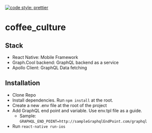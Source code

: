 [![code style: prettier](https://img.shields.io/badge/code_style-prettier-ff69b4.svg?style=flat-square)](https://github.com/prettier/prettier)
# coffee_culture

## Stack
- React Native: Mobile Framework
- Graph.Cool backend: GraphQL backend as a service
- Apollo Client: GraphQL Data fetching


## Installation
- Clone Repo
- Install dependencies. Run ```npm install``` at the root.
- Create a new .env file at the root of the project
- Add GraphQL end point and variable. Use env.tpl file as a guide.
  - Sample: ```GRAPHQL_END_POINT=http://sampleGraphqlEndPoint.com/graphql```
- Run ```react-native run-ios```
